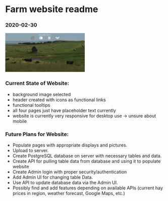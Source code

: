# Farm website readme

### 2020-02-30

<img src="./readmePics/hopfeFarm1.PNG" width='50%' height="auto" />

### Current State of Website:

- background image selected
- header created with icons as functional links
- functional tooltips
- all four pages just have placeholder text currently
- website is currently very responsive for desktop use -> unsure about mobile

### Future Plans for Website:

- Populate pages with appropriate displays and pictures.
- Upload to server.
- Create PostgreSQL database on server with necessary tables and data.
- Create API for pulling table data from database and using it to populate website
- Create Admin login with proper security/authentication
- Add Admin UI for changing table Data.
- Use API to update database data via the Admin UI.
- Possibly find and add features depending on available APIs (current hay prices in region, weather forecast, Google Maps, etc.)

